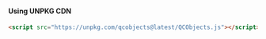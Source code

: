 #### Using UNPKG CDN

```html
<script src="https://unpkg.com/qcobjects@latest/QCObjects.js"></script>
```
